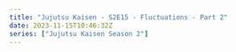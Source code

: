 ```yaml
---
title: "Jujutsu Kaisen - S2E15 - Fluctuations - Part 2"
date: 2023-11-15T10:46:32Z
series: ["Jujutsu Kaisen Season 2"]
---
```



<mux-player stream-type="on-demand"
  src="https://kp3d-my.sharepoint.com/personal/ryoo_kp3d_onmicrosoft_com/_layouts/15/download.aspx?share=EUvFmBvcW5lCiTOehSH3kdoBRrEM1PpOmZKJuH_W1qes9A" prefer-playback="mse" controls>
  </mux-player>
  
  
  <script src="https://cdn.jsdelivr.net/npm/@mux/mux-player"></script>
  
 <script type="application/ld+json">
 {
  "@context": "https://schema.org/",
  "@type": "VideoObject",
  "name": "Jujutsu Kaisen - S2E15 - Fluctuations - Part 2",
  "contentUrl": "https://stream.mux.com/V1BQLXJAAMuAE8EHbLa3RhLMzGI4gWmWNpwwVAD166Q.m3u8?min_resolution=480p",
  "thumbnailUrl": "https://graph.org/file/fccbbe529105363755e15.jpg?width=314&fit_mode=preserve&time=25",
  "uploadDate": "2023-11-15T10:46:32Z",
}

</script>

